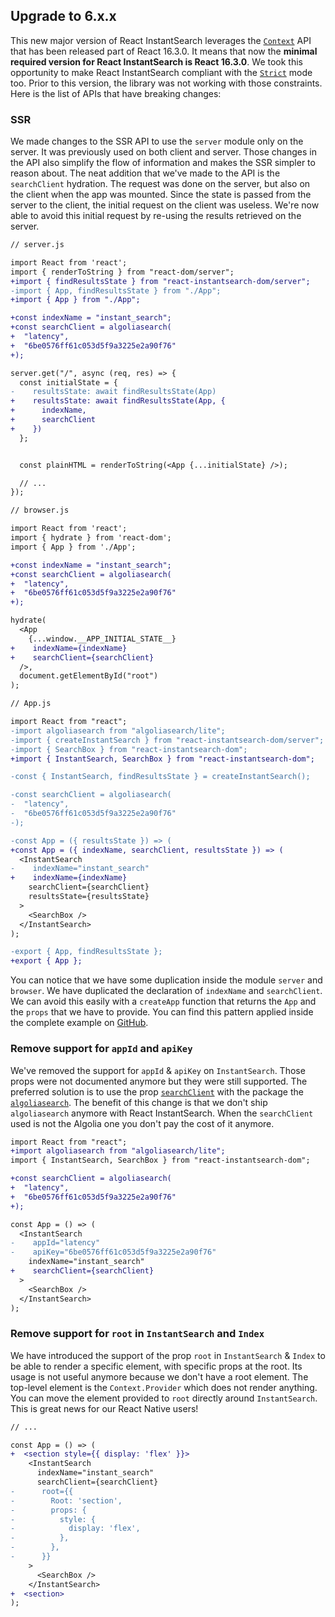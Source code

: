 ## Upgrade to 6.x.x

This new major version of React InstantSearch leverages the [`Context`](https://reactjs.org/docs/context.html) API that has been released part of React 16.3.0. It means that now the **minimal required version for React InstantSearch is React 16.3.0**. We took this opportunity to make React InstantSearch compliant with the [`Strict`](https://reactjs.org/docs/strict-mode.html) mode too. Prior to this version, the library was not working with those constraints. Here is the list of APIs that have breaking changes:

### SSR

We made changes to the SSR API to use the `server` module only on the server. It was previously used on both client and server. Those changes in the API also simplify the flow of information and makes the SSR simpler to reason about. The neat addition that we've made to the API is the `searchClient` hydration. The request was done on the server, but also on the client when the app was mounted. Since the state is passed from the server to the client, the initial request on the client was useless. We're now able to avoid this initial request by re-using the results retrieved on the server.

```diff
// server.js

import React from 'react';
import { renderToString } from "react-dom/server";
+import { findResultsState } from "react-instantsearch-dom/server";
-import { App, findResultsState } from "./App";
+import { App } from "./App";

+const indexName = "instant_search";
+const searchClient = algoliasearch(
+  "latency",
+  "6be0576ff61c053d5f9a3225e2a90f76"
+);

server.get("/", async (req, res) => {
  const initialState = {
-    resultsState: await findResultsState(App)
+    resultsState: await findResultsState(App, {
+      indexName,
+      searchClient
+    })
  };


  const plainHTML = renderToString(<App {...initialState} />);

  // ...
});
```

```diff
// browser.js

import React from 'react';
import { hydrate } from 'react-dom';
import { App } from './App';

+const indexName = "instant_search";
+const searchClient = algoliasearch(
+  "latency",
+  "6be0576ff61c053d5f9a3225e2a90f76"
+);

hydrate(
  <App
    {...window.__APP_INITIAL_STATE__}
+    indexName={indexName}
+    searchClient={searchClient}
  />,
  document.getElementById("root")
);
```

```diff
// App.js

import React from "react";
-import algoliasearch from "algoliasearch/lite";
-import { createInstantSearch } from "react-instantsearch-dom/server";
-import { SearchBox } from "react-instantsearch-dom";
+import { InstantSearch, SearchBox } from "react-instantsearch-dom";

-const { InstantSearch, findResultsState } = createInstantSearch();

-const searchClient = algoliasearch(
-  "latency",
-  "6be0576ff61c053d5f9a3225e2a90f76"
-);

-const App = ({ resultsState }) => (
+const App = ({ indexName, searchClient, resultsState }) => (
  <InstantSearch
-    indexName="instant_search"
+    indexName={indexName}
    searchClient={searchClient}
    resultsState={resultsState}
  >
    <SearchBox />
  </InstantSearch>
);

-export { App, findResultsState };
+export { App };
```

You can notice that we have some duplication inside the module `server` and `browser`. We have duplicated the declaration of `indexName` and `searchClient`. We can avoid this easily with a `createApp` function that returns the `App` and the `props` that we have to provide. You can find this pattern applied inside the complete example on [GitHub](https://github.com/algolia/react-instantsearch/tree/fbc89aa7a7c02e572081444ab4b5039e7b1df1a9/examples/server-side-rendering).

### Remove support for `appId` and `apiKey`

We've removed the support for `appId` & `apiKey` on `InstantSearch`. Those props were not documented anymore but they were still supported. The preferred solution is to use the prop [`searchClient`](https://www.algolia.com/doc/api-reference/widgets/instantsearch/react/#widget-param-searchclient) with the package the [`algoliasearch`](https://www.algolia.com/doc/api-client/getting-started/install/javascript/). The benefit of this change is that we don't ship `algoliasearch` anymore with React InstantSearch. When the `searchClient` used is not the Algolia one you don't pay the cost of it anymore.

```diff
import React from "react";
+import algoliasearch from "algoliasearch/lite";
import { InstantSearch, SearchBox } from "react-instantsearch-dom";

+const searchClient = algoliasearch(
+  "latency",
+  "6be0576ff61c053d5f9a3225e2a90f76"
+);

const App = () => (
  <InstantSearch
-    appId="latency"
-    apiKey="6be0576ff61c053d5f9a3225e2a90f76"
    indexName="instant_search"
+    searchClient={searchClient}
  >
    <SearchBox />
  </InstantSearch>
);
```

### Remove support for `root` in `InstantSearch` and `Index`

We have introduced the support of the prop `root` in `InstantSearch` & `Index` to be able to render a specific element, with specific props at the root. Its usage is not useful anymore because we don't have a root element. The top-level element is the `Context.Provider` which does not render anything. You can move the element provided to `root` directly around `InstantSearch`. This is great news for our React Native users!

```diff
// ...

const App = () => (
+  <section style={{ display: 'flex' }}>
    <InstantSearch
      indexName="instant_search"
      searchClient={searchClient}
-      root={{
-        Root: 'section',
-        props: {
-          style: {
-            display: 'flex',
-          },
-        },
-      }}
    >
      <SearchBox />
    </InstantSearch>
+  <section>
);
```
